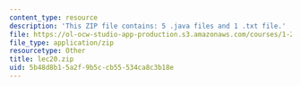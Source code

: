 ```yaml
---
content_type: resource
description: 'This ZIP file contains: 5 .java files and 1 .txt file.'
file: https://ol-ocw-studio-app-production.s3.amazonaws.com/courses/1-204-computer-algorithms-in-systems-engineering-spring-2010/5b48d8b15a2f9b5ccb55534ca8c3b18e_lec20.zip
file_type: application/zip
resourcetype: Other
title: lec20.zip
uid: 5b48d8b1-5a2f-9b5c-cb55-534ca8c3b18e
---
```


